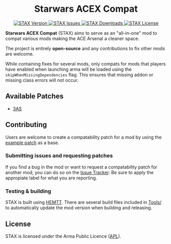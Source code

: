 # <center>Starwars ACEX Compat</center>
<p align="center">
    <a href="https://github.com/liamcannon/STAX/releases/latest">
        <img src="https://img.shields.io/badge/Version-1.0.0-blue.svg?style=flat-square" alt="STAX Version">
    </a>
    <a href="https://github.com/liamcannon/STAX/issues">
        <img src="https://img.shields.io/github/issues-raw/liamcannon/Mine-Detector-Fixes.svg?style=flat-square&label=Issues" alt="STAX Issues">
    </a>
    <a href="https://steamcommunity.com/sharedfiles/filedetails/">
        <img src="https://img.shields.io/steam/downloads/3086321202.svg?style=flat-square&label=Downloads" alt="STAX Downloads">
    </a>
    <a href="https://github.com/liamcannon/STAX/blob/main/LICENSE">
        <img src="https://img.shields.io/badge/License-APL-red.svg?style=flat-square" alt="STAX License">
    </a>
</p>

**Starwars ACEX Compat** (STAX) aims to serve as an "all-in-one" mod to compat various mods making the ACE Arsenal a cleaner space.

The project is entirely **open-source** and any contributions to fix other mods are welcome.

While containing fixes for several mods, only compats for mods that players have enabled when launching arma will be loaded using the `skipWhenMissingDependencies` flag. This ensures that missing addon or missing class errors will not occur.

## Available Patches

- [3AS](https://steamcommunity.com/sharedfiles/filedetails/?id=1940589429)

## Contributing

Users are welcome to create a compatability patch for a mod by using the [example patch](https://github.com/liamcannon/STAX/tree/main/extras/compat) as a base.

### Submitting issues and requesting patches

If you find a bug in the mod or want to request a compatability patch for another mod, you can do so on the [Issue Tracker](https://github.com/liamcannon/STAX/issues). Be sure to apply the appropiate label for what you are reporting.

### Testing & building

STAX is built using [HEMTT](https://github.com/BrettMayson/HEMTT). There are several build files included in [Tools/](https://github.com/liamcannon/STAX/tree/main/Tools) to automatically update the mod version when building and releasing.

## License

STAX is licensed under the Arma Public Licence ([APL](https://github.com/liamcannon/STAX/blob/main/LICENSE)).
